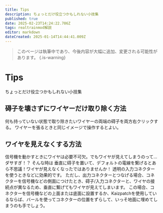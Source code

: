 ```yaml
---
title: Tips
description: ちょっとだけ役立つかもしれない小技集
published: true
date: 2025-02-23T14:24:22.706Z
tags: realtrainmod解説
editor: markdown
dateCreated: 2025-01-14T14:44:41.009Z
---
```


> このページは執筆中であり、今後内容が大幅に追加、変更される可能性があります。
{.is-warning}

# Tips
ちょっとだけ役立つかもしれない小技集

## 碍子を壊さずにワイヤーだけ取り除く方法
何も持っていない状態で取り除きたいワイヤーの両端の碍子を両方右クリックする。
ワイヤーを張るときと同じイメージで操作するとよい。

## ワイヤを見えなくする方法
信号機を動かすときにワイヤは必要不可欠。でもワイヤが見えてしまうのって...ダサすぎ！？
そんな時は 垂直に碍子を置いて、デフォルトの電線を繋げるとあら不思議！ワイヤが見えなくなったではありませんか！
透明の入力コネクターを使うときなどに効果的です。
ただし、出力コネクターとつなげる場合、コネクターを信号機などの側面につけたとき、碍子/入力コネクターと、ワイヤの接続点が異なるため、垂直に繋げてもワイヤが見えてしまいます。
この場合、コネクターを信号機などの上面または底面に設置するか、Kaizpatchを使用しているならば、バールを使ってコネクターの位置をずらして、いっそ地面に埋めてしまうのも手でしょう。
